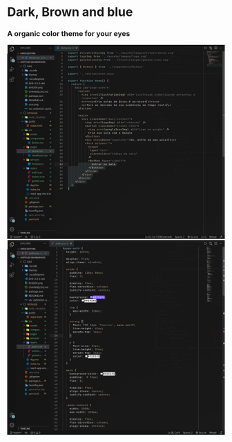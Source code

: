# Dark, Brown and blue

### A organic color theme for your eyes

![Photo of syntax highlighting in a tsx file](./tsx.png)
![Photo of syntax highlighting in a scss file](./scss.png)